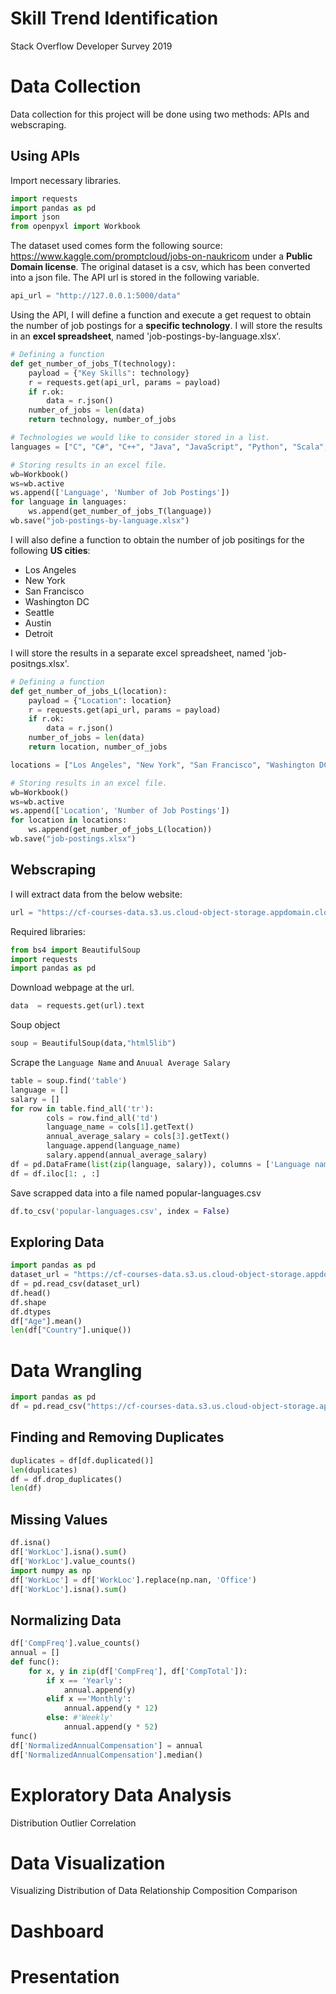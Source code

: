 # Skill Trend Identification
Stack Overflow Developer Survey 2019

# Data Collection
Data collection for this project will be done using two methods: APIs and webscraping.
## Using APIs
Import necessary libraries.
```python
import requests
import pandas as pd
import json
from openpyxl import Workbook
```
The dataset used comes form the following source: https://www.kaggle.com/promptcloud/jobs-on-naukricom under a
**Public Domain license**. The original dataset is a csv, which has been converted into a json file. The API url is
stored in the following variable.
```python
api_url = "http://127.0.0.1:5000/data"
```
Using the API, I will define a function and execute a get request to obtain the number of job postings for a 
**specific technology**. I will store the results in an **excel spreadsheet**, named 'job-postings-by-language.xlsx'.

```python
# Defining a function
def get_number_of_jobs_T(technology):
    payload = {"Key Skills": technology}
    r = requests.get(api_url, params = payload)
    if r.ok:
        data = r.json()
    number_of_jobs = len(data)
    return technology, number_of_jobs
```
```python
# Technologies we would like to consider stored in a list.
languages = ["C", "C#", "C++", "Java", "JavaScript", "Python", "Scala", "Oracle", "SQL Server", "MySQL Server", "PostgreSQL", "MongoDB"]
```
```python
# Storing results in an excel file.
wb=Workbook()
ws=wb.active
ws.append(['Language', 'Number of Job Postings'])
for language in languages:
    ws.append(get_number_of_jobs_T(language))
wb.save("job-postings-by-language.xlsx")
```
I will also define a function to obtain the number of job positings for the following **US cities**:
- Los Angeles
- New York
- San Francisco
- Washington DC
- Seattle
- Austin
- Detroit

I will store the results in a separate excel spreadsheet, named 'job-positngs.xlsx'. 

```python
# Defining a function
def get_number_of_jobs_L(location):
    payload = {"Location": location}
    r = requests.get(api_url, params = payload)
    if r.ok:
        data = r.json()
    number_of_jobs = len(data)    
    return location, number_of_jobs
```
```python
locations = ["Los Angeles", "New York", "San Francisco", "Washington DC", "Seattle", "Austin", "Detroit"]
```
```python
# Storing results in an excel file.
wb=Workbook()
ws=wb.active
ws.append(['Location', 'Number of Job Postings'])
for location in locations:
    ws.append(get_number_of_jobs_L(location))
wb.save("job-postings.xlsx")
```
## Webscraping
I will extract data from the below website:
```python
url = "https://cf-courses-data.s3.us.cloud-object-storage.appdomain.cloud/IBM-DA0321EN-SkillsNetwork/labs/datasets/Programming_Languages.html"
```
Required libraries:
```python
from bs4 import BeautifulSoup
import requests
import pandas as pd
```
Download webpage at the url.
```python
data  = requests.get(url).text
```
Soup object
```python
soup = BeautifulSoup(data,"html5lib")
```
Scrape the ```Language Name``` and ```Anuual Average Salary```
```python
table = soup.find('table')
language = []
salary = []
for row in table.find_all('tr'):
        cols = row.find_all('td')
        language_name = cols[1].getText()
        annual_average_salary = cols[3].getText()
        language.append(language_name)
        salary.append(annual_average_salary)
df = pd.DataFrame(list(zip(language, salary)), columns = ['Language name', 'average_annual_salary'])
df = df.iloc[1: , :]
```
Save scrapped data into a file named popular-languages.csv
```python
df.to_csv('popular-languages.csv', index = False)
```

## Exploring Data
```python
import pandas as pd
dataset_url = "https://cf-courses-data.s3.us.cloud-object-storage.appdomain.cloud/IBM-DA0321EN-SkillsNetwork/LargeData/m1_survey_data.csv"
df = pd.read_csv(dataset_url)
df.head()
df.shape
df.dtypes
df["Age"].mean()
len(df["Country"].unique())
```

# Data Wrangling
```python
import pandas as pd                                                                                                     
df = pd.read_csv("https://cf-courses-data.s3.us.cloud-object-storage.appdomain.cloud/IBM-DA0321EN-SkillsNetwork/LargeData/m1_survey_data.csv")
```
## Finding and Removing Duplicates
```python
duplicates = df[df.duplicated()]
len(duplicates)
df = df.drop_duplicates()
len(df)
```

## Missing Values
```python
df.isna()
df['WorkLoc'].isna().sum()
df['WorkLoc'].value_counts()
import numpy as np
df['WorkLoc'] = df['WorkLoc'].replace(np.nan, 'Office')
df['WorkLoc'].isna().sum()
```

## Normalizing Data
```python
df['CompFreq'].value_counts()
annual = []
def func():
    for x, y in zip(df['CompFreq'], df['CompTotal']):
        if x == 'Yearly':
            annual.append(y)
        elif x =='Monthly':
            annual.append(y * 12)
        else: #'Weekly'
            annual.append(y * 52)
func()
df['NormalizedAnnualCompensation'] = annual
df['NormalizedAnnualCompensation'].median()
```

# Exploratory Data Analysis
Distribution
Outlier
Correlation

# Data Visualization
Visualizing Distribution of Data
Relationship
Composition
Comparison

# Dashboard

# Presentation
